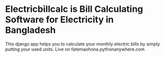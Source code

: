 # Electricbillcalc is Bill Calculating Software for Electricity in Bangladesh
This django app helps you to calculate your monthly electric bills by simply putting your used units. Live on fatemaohona.pythonanywhere.com 
